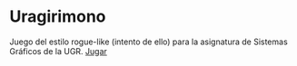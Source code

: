 # Uragirimono
Juego del estilo rogue-like (intento de ello) para la asignatura de Sistemas Gráficos de la UGR.
[Jugar](game)
